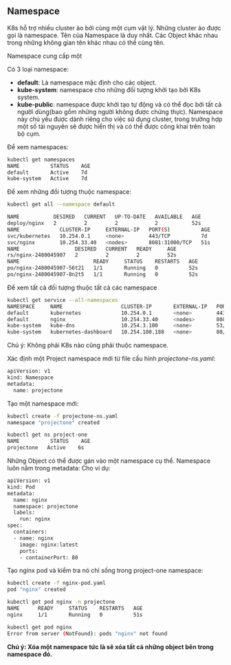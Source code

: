 ## Namespace
K8s hỗ trợ nhiều cluster ảo bởi cùng một cụm vật lý. Những cluster ảo được gọi là namespace. Tên của Namespace là duy nhất. Các Object khác nhau trong những không gian tên khác nhau có thể cùng tên.

Namespace cung cấp một 

Có 3 loại namespace:
  * **default**: Là namespace mặc định cho các object.
  * **kube-system**: namespace cho những đối tượng khởi tạo bởi K8s system.
  * **kube-public**: namespace được khởi tạo tự động và có thể đọc bởi tất cả người dùng(bao gồm những người không được chứng thực). Namespace này chủ yếu được dành riêng cho việc sử dụng cluster, trong trường hợp một số tài nguyên sẽ được hiển thị và có thể được công khai trên toàn bộ cụm.

Để xem namespaces:
```sh
kubectl get namespaces
NAME          STATUS    AGE
default       Active    7d
kube-system   Active    7d
```

Để xem những đối tượng thuộc namespace:
```sh
kubectl get all --namespace default

NAME           DESIRED   CURRENT   UP-TO-DATE   AVAILABLE   AGE
deploy/nginx   2         2         2            2           52s
NAME             CLUSTER-IP     EXTERNAL-IP   PORT(S)          AGE
svc/kubernetes   10.254.0.1     <none>        443/TCP          7d
svc/nginx        10.254.33.40   <nodes>       8081:31000/TCP   51s
NAME                  DESIRED   CURRENT   READY     AGE
rs/nginx-2480045907   2         2         2         52s
NAME                        READY     STATUS    RESTARTS   AGE
po/nginx-2480045907-56t21   1/1       Running   0          52s
po/nginx-2480045907-8n2t5   1/1       Running   0          52s
```

Để xem tất cả đối tượng thuộc tất cả các namespace
```sh
kubectl get service --all-namespaces
NAMESPACE     NAME                   CLUSTER-IP       EXTERNAL-IP   PORT(S)          AGE
default       kubernetes             10.254.0.1       <none>        443/TCP          7d
default       nginx                  10.254.33.40     <nodes>       8081:31000/TCP   2m
kube-system   kube-dns               10.254.3.100     <none>        53/UDP,53/TCP    3d
kube-system   kubernetes-dashboard   10.254.180.188   <none>        80/TCP           1d
```

Chú ý: Không phải K8s nào cũng phải thuộc namespace. 

Xác định một Project namespace mới từ file cấu hình _projectone-ns.yaml_:
```sh
apiVersion: v1
kind: Namespace
metadata:
  name: projectone
```

Tạo một namespace mới:
```sh
kubectl create -f projectone-ns.yaml
namespace "projectone" created

kubectl get ns project-one
NAME          STATUS    AGE
projectone   Active    6s
```

Những Object có thể được gán vào một namespace cụ thể. Namespace luôn nằm trong metadata:
Cho ví dụ:
```sh
apiVersion: v1
kind: Pod
metadata:
  name: nginx
  namespace: projectone
  labels:
    run: nginx
spec:
  containers:
  - name: nginx
    image: nginx:latest
    ports:
    - containerPort: 80
``` 

Tạo nginx pod và kiểm tra nó chỉ sống trong project-one namespace:
```sh
kubectl create -f nginx-pod.yaml
pod "nginx" created

kubectl get pod nginx -n projectone
NAME      READY     STATUS    RESTARTS   AGE
nginx     1/1       Running   0          51s

kubectl get pod nginx
Error from server (NotFound): pods "nginx" not found
```

**Chú ý: Xóa một namespace tức là sẽ xóa tất cả những object bên trong namespace đó.**



